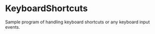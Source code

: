 KeyboardShortcuts
=================

Sample program of handling keyboard shortcuts or any keyboard input events.
